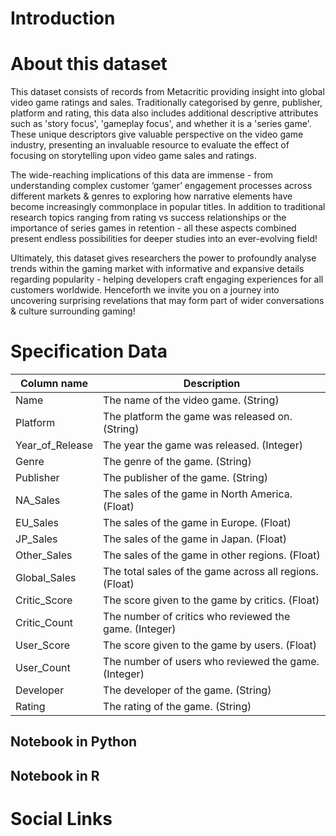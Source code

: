 # Introduction



# About this dataset

This dataset consists of records from Metacritic providing insight into global video game ratings and sales. Traditionally categorised by genre, publisher, platform and rating, this data also includes additional descriptive attributes such as 'story focus', 'gameplay focus', and whether it is a 'series game'. These unique descriptors give valuable perspective on the video game industry, presenting an invaluable resource to evaluate the effect of focusing on storytelling upon video game sales and ratings.

The wide-reaching implications of this data are immense - from understanding complex customer ‘gamer’ engagement processes across different markets & genres to exploring how narrative elements have become increasingly commonplace in popular titles. In addition to traditional research topics ranging from rating vs success relationships or the importance of series games in retention - all these aspects combined present endless possibilities for deeper studies into an ever-evolving field!

Ultimately, this dataset gives researchers the power to profoundly analyse trends within the gaming market with informative and expansive details regarding popularity - helping developers craft engaging experiences for all customers worldwide. Henceforth we invite you on a journey into uncovering surprising revelations that may form part of wider conversations & culture surrounding gaming!

# Specification Data

|Column name|Description|
|-----------|-----------|
|Name       |The name of the video game. (String)|
|Platform	  |The platform the game was released on. (String)|
|Year_of_Release|	The year the game was released. (Integer)|
|Genre|	The genre of the game. (String)|
|Publisher|	The publisher of the game. (String)|
|NA_Sales|	The sales of the game in North America. (Float)|
|EU_Sales|	The sales of the game in Europe. (Float)|
|JP_Sales|	The sales of the game in Japan. (Float)|
|Other_Sales|	The sales of the game in other regions. (Float)|
|Global_Sales|	The total sales of the game across all regions. (Float)|
|Critic_Score|	The score given to the game by critics. (Float)|
|Critic_Count|	The number of critics who reviewed the game. (Integer)|
|User_Score|	The score given to the game by users. (Float)|
|User_Count|	The number of users who reviewed the game. (Integer)|
|Developer|	The developer of the game. (String)|
|Rating|	The rating of the game. (String)|


## Notebook in Python



## Notebook in R


# Social Links



